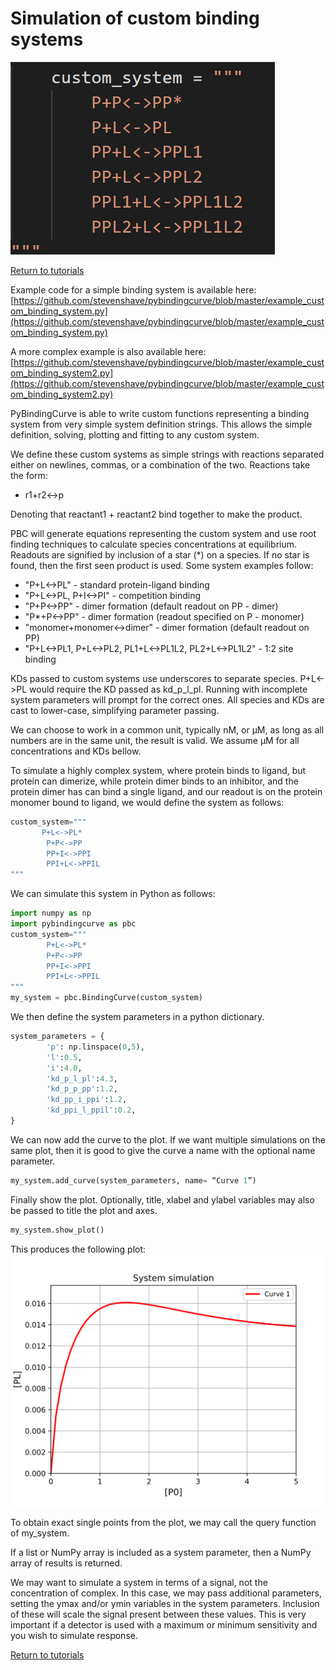 # Simulation of custom binding systems
![1:1 binding system](./images/Fig_system_custom.png "custom binding system")

[Return to tutorials](tutorial.md)
 
Example code for a simple binding system is available here: [https://github.com/stevenshave/pybindingcurve/blob/master/example_custom_binding_system.py](https://github.com/stevenshave/pybindingcurve/blob/master/example_custom_binding_system.py)

A more complex example is also available here:
[https://github.com/stevenshave/pybindingcurve/blob/master/example_custom_binding_system2.py](https://github.com/stevenshave/pybindingcurve/blob/master/example_custom_binding_system2.py)

PyBindingCurve is able to write custom functions representing a binding system from very simple system definition strings.  This allows the simple definition, solving, plotting and fitting to any custom system.

We define these custom systems as simple strings with reactions separated either on newlines, commas, or a combination of the two.  Reactions take the form:

- r1+r2<->p

Denoting that reactant1 + reactant2 bind together to make the product.

PBC will generate equations representing the custom system and use root finding techniques to calculate species concentrations at equilibrium. Readouts are signified by inclusion of a star (*) on a species. If no star is found, then the first seen product is
used. Some system examples follow:
- "P+L<->PL" - standard protein-ligand binding
- "P+L<->PL, P+I<->PI" - competition binding
- "P+P<->PP" - dimer formation (default readout on PP - dimer)
- "P*+P<->PP" - dimer formation (readout specified on P - monomer)
- "monomer+monomer<->dimer" - dimer formation (default readout on PP)
- "P+L<->PL1, P+L<->PL2, PL1+L<->PL1L2, PL2+L<->PL1L2" - 1:2 site binding

KDs passed to custom systems use underscores to separate species. P+L<->PL would require the KD passed as kd_p_l_pl. Running with incomplete system
parameters will prompt for the correct ones. All species and KDs are cast to lower-case, simplifying parameter passing.

We can choose to work in a common unit, typically nM, or µM, as long as all numbers are in the same unit, the result is valid.  We assume µM for all concentrations and KDs bellow.

To simulate a highly complex system, where protein binds to ligand, but protein can dimerize, while protein dimer binds to an inhibitor, and the protein dimer has can bind a single ligand, and our readout is on the protein monomer bound to ligand, we would define the system as follows:

```python
custom_system="""
       P+L<->PL*
        P+P<->PP
        PP+I<->PPI
        PPI+L<->PPIL
"""
```
We can simulate this system in Python as follows:

```python
import numpy as np
import pybindingcurve as pbc
custom_system="""
        P+L<->PL*
        P+P<->PP
        PP+I<->PPI
        PPI+L<->PPIL
"""
my_system = pbc.BindingCurve(custom_system)
```

We then define the system parameters in a python dictionary.

```python
system_parameters = {
        'p': np.linspace(0,5), 
        'l':0.5,
        'i':4.0,
        'kd_p_l_pl':4.3,
        'kd_p_p_pp':1.2,
        'kd_pp_i_ppi':1.2,
        'kd_ppi_l_ppil':0.2,
}
```
We can now add the curve to the plot. If we want multiple simulations on the same plot, then it is good to give the curve a name with the optional name parameter.
```python
my_system.add_curve(system_parameters, name= “Curve 1”)
```

Finally show the plot.  Optionally, title, xlabel and ylabel variables may also be passed to title the plot and axes.
```python
my_system.show_plot()
```
This produces the following plot:
![Image showing simulation of 1:1 binding](./images/Fig_custom_simulation.svg "custom simulation")
 
To obtain exact single points from the plot, we may call the query function of my_system.

If a list or NumPy array is included as a system parameter, then a NumPy array of results is returned.

We may want to simulate a system in terms of a signal, not the concentration of complex.  In this case, we may pass additional parameters, setting the ymax and/or ymin variables in the system parameters.  Inclusion of these will scale the signal present between these values.  This is very important if a detector is used with a maximum or minimum sensitivity and you wish to simulate response. 

[Return to tutorials](tutorial.md)
